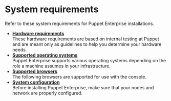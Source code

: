 # System requirements

Refer to these system requirements for Puppet Enterprise installations.

-   **[Hardware requirements](hardware_requirements.md#)**  
These hardware requirements are based on internal testing at Puppet and are meant only as guidelines to help you determine your hardware needs.
-   **[Supported operating systems](supported_operating_systems.md#)**  
Puppet Enterprise supports various operating systems depending on the role a machine assumes in your infrastructure.
-   **[Supported browsers](supported_browsers.md#)**  
The following browsers are supported for use with the console.
-   **[System configuration](system_configuration.md#)**  
Before installing Puppet Enterprise, make sure that your nodes and network are properly configured.


